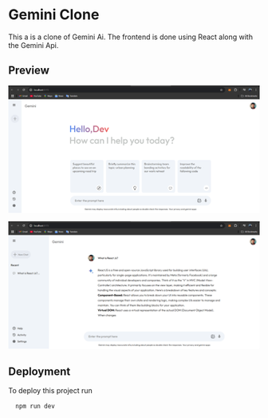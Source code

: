 
# Gemini Clone

This a is a clone of Gemini Ai. The frontend is done using React along with the Gemini Api.


## Preview

![App](images/home.png)

![App](images/loading.png)


## Deployment

To deploy this project run

```bash
  npm run dev
```


